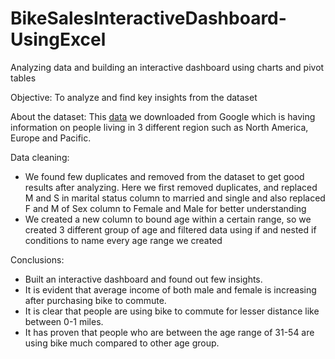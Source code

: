 # BikeSalesInteractiveDashboard-UsingExcel
Analyzing data and building an interactive dashboard using charts and pivot tables

Objective: To analyze and find key insights from the dataset

About the dataset: 
This [data](https://github.com/karthikdoijode/BikeSalesInteractiveDashboard-UsingExcel/blob/main/Excel%20Project%20Dataset.xlsx) we downloaded from Google which is having information on people living in 3 different region such as North America, Europe and Pacific. 

Data cleaning:
- We found few duplicates and removed from the dataset to get good results after analyzing. Here we first removed duplicates, and replaced M and S in marital status column to married and single and also replaced F and M of Sex column to Female and Male for better understanding
- We created a new column to bound age within a certain range, so we created 3 different group of age and filtered data using if and nested if conditions to name every age range we created


Conclusions:
- Built an interactive dashboard and found out few insights.
- It is evident that average income of both male and female is increasing after purchasing bike to commute.
- It is clear that people are using bike to commute for lesser distance like between 0-1 miles.
- It has proven that people who are between the age range of 31-54 are using bike much compared to other age group.
